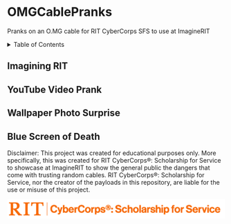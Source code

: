# OMGCablePranks
Pranks on an O.MG cable for RIT CyberCorps SFS to use at ImagineRIT

<!-- TABLE OF CONTENTS -->
<details>
  <summary>Table of Contents</summary>
  <ol>
    <li><a href="#Imagining RIT">Imagining RIT</a></li>
    <li><a href="#YouTube Video Prank">YouTube Video Prank</a></li>
    <li><a href="#Wallpaper Photo Surprise">Wallpaper Photo Surprise</a></li>
    <li><a href="#Blue Screen of Death">Blue Screen of Death</a></li>
  </ol>
</details>

## Imagining RIT

## YouTube Video Prank

## Wallpaper Photo Surprise

## Blue Screen of Death

Disclaimer: This project was created for educational purposes only. More specifically, this was created for RIT CyberCorps®: Scholarship for Service to showcase at ImagineRIT to show the general public the dangers that come with trusting random cables. RIT CyberCorps®: Scholarship for Service, nor the creator of the payloads in this repository, are liable for the use or misuse of this project.

![CyberCorpsLogo](https://github.com/niapoor/OMGCablePranks/blob/main/tools/CyberCorps%20Logo%20Horizontal%20Full%20Orange.png?raw=true)
